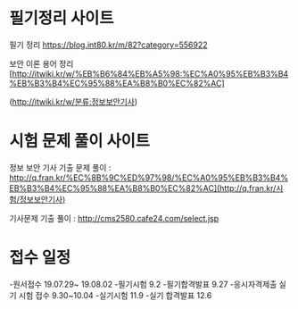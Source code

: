 # 필기정리 사이트

필기 정리 <https://blog.int80.kr/m/82?category=556922>

보안 이론 용어 정리  [http://itwiki.kr/w/%EB%B6%84%EB%A5%98:%EC%A0%95%EB%B3%B4%EB%B3%B4%EC%95%88%EA%B8%B0%EC%82%AC]

(http://itwiki.kr/w/분류:정보보안기사) 



# 시험 문제 풀이 사이트

정보 보안 기사 기출 문제 풀이 : http://q.fran.kr/%EC%8B%9C%ED%97%98/%EC%A0%95%EB%B3%B4%EB%B3%B4%EC%95%88%EA%B8%B0%EC%82%AC](http://q.fran.kr/시험/정보보안기사)

기사문제 기출 풀이 : <http://cms2580.cafe24.com/select.jsp>


# 접수 일정
-원서접수 19.07.29~ 19.08.02
-필기시험 9.2
-필기합격발표 9.27
-응시자격제출 실기 시험 접수 9.30~10.04
-실기시험 11.9
-실기 합격발표 12.6
